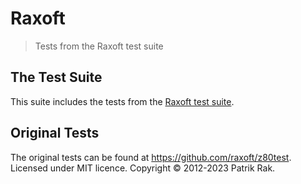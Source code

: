 # Raxoft

> Tests from the Raxoft test suite

## The Test Suite

This suite includes the tests from the [Raxoft test suite](https://github.com/raxoft/z80test).

## Original Tests

The original tests can be found at https://github.com/raxoft/z80test. Licensed under MIT licence. Copyright © 2012-2023 Patrik Rak.
